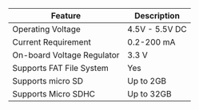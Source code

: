 | Feature                          | Description                      |
|----------------------------------|----------------------------------|
| Operating Voltage                | 4.5V - 5.5V DC                   |
| Current Requirement              | 0.2-200 mA                       |
| On-board Voltage Regulator       | 3.3 V                            |
| Supports FAT File System         | Yes                              |
| Supports micro SD                | Up to 2GB                        |
| Supports Micro SDHC              | Up to 32GB                       |
